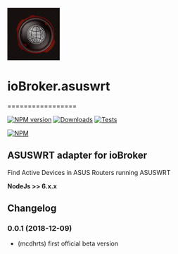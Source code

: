 ![Logo](admin/asuswrt.png)
# ioBroker.asuswrt
=================

[![NPM version](http://img.shields.io/npm/v/iobroker.asuswrt.svg)](https://www.npmjs.com/package/iobroker.asuswrt)
[![Downloads](https://img.shields.io/npm/dm/iobroker.asuswrt.svg)](https://www.npmjs.com/package/iobroker.asuswrt)
[![Tests](https://travis-ci.org/ioBroker/ioBroker.asuswrt.svg?branch=master)](https://travis-ci.org/ioBroker/ioBroker.asuswrt)

[![NPM](https://nodei.co/npm/iobroker.asuswrt.png?downloads=true)](https://nodei.co/npm/iobroker.asuswrt/)

ASUSWRT adapter for ioBroker
------------------------------------------------------------------------------

Find Active Devices in ASUS Routers running ASUSWRT
 
<b>NodeJs >> 6.x.x </b>

## Changelog

### 0.0.1 (2018-12-09)
* (mcdhrts) first official beta version
